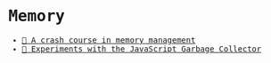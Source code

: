 <samp>

# Memory

- [📝 A crash course in memory management](https://hacks.mozilla.org/2017/06/a-crash-course-in-memory-management)
- [📝 Experiments with the JavaScript Garbage Collector](https://dev.to/codux/experiments-with-the-javascript-garbage-collector-2ae3)

</samp>
